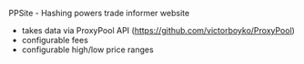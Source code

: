PPSite - Hashing powers trade informer website

- takes data via ProxyPool API (https://github.com/victorboyko/ProxyPool)
- configurable fees
- configurable high/low price ranges